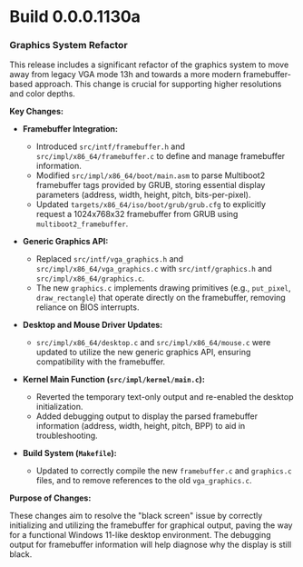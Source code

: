Build 0.0.0.1130a
=========

### Graphics System Refactor

This release includes a significant refactor of the graphics system to move away from legacy VGA mode 13h and towards a more modern framebuffer-based approach. This change is crucial for supporting higher resolutions and color depths.

**Key Changes:**

*   **Framebuffer Integration:**
    *   Introduced `src/intf/framebuffer.h` and `src/impl/x86_64/framebuffer.c` to define and manage framebuffer information.
    *   Modified `src/impl/x86_64/boot/main.asm` to parse Multiboot2 framebuffer tags provided by GRUB, storing essential display parameters (address, width, height, pitch, bits-per-pixel).
    *   Updated `targets/x86_64/iso/boot/grub/grub.cfg` to explicitly request a 1024x768x32 framebuffer from GRUB using `multiboot2_framebuffer`.

*   **Generic Graphics API:**
    *   Replaced `src/intf/vga_graphics.h` and `src/impl/x86_64/vga_graphics.c` with `src/intf/graphics.h` and `src/impl/x86_64/graphics.c`.
    *   The new `graphics.c` implements drawing primitives (e.g., `put_pixel`, `draw_rectangle`) that operate directly on the framebuffer, removing reliance on BIOS interrupts.

*   **Desktop and Mouse Driver Updates:**
    *   `src/impl/x86_64/desktop.c` and `src/impl/x86_64/mouse.c` were updated to utilize the new generic graphics API, ensuring compatibility with the framebuffer.

*   **Kernel Main Function (`src/impl/kernel/main.c`):**
    *   Reverted the temporary text-only output and re-enabled the desktop initialization.
    *   Added debugging output to display the parsed framebuffer information (address, width, height, pitch, BPP) to aid in troubleshooting.

*   **Build System (`Makefile`):**
    *   Updated to correctly compile the new `framebuffer.c` and `graphics.c` files, and to remove references to the old `vga_graphics.c`.

**Purpose of Changes:**

These changes aim to resolve the "black screen" issue by correctly initializing and utilizing the framebuffer for graphical output, paving the way for a functional Windows 11-like desktop environment. The debugging output for framebuffer information will help diagnose why the display is still black.
